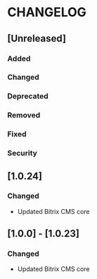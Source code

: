 # CHANGELOG

## [Unreleased]
### Added

### Changed

### Deprecated

### Removed

### Fixed

### Security
## [1.0.24]
### Changed
- Updated Bitrix CMS core

## [1.0.0] - [1.0.23]
### Changed
- Updated Bitrix CMS core
